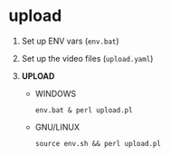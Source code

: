 # upload

1. Set up ENV vars (`env.bat`)
2. Set up the video files (`upload.yaml`)
3. **UPLOAD**

    - WINDOWS
    
      `env.bat & perl upload.pl`
    
    - GNU/LINUX
    
      `source env.sh && perl upload.pl`
